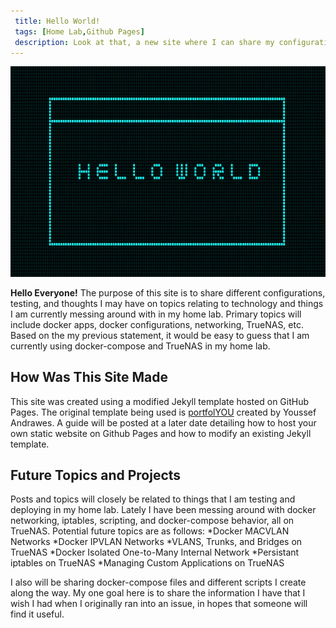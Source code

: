 ```yaml
---
 title: Hello World!
 tags: [Home Lab,Github Pages]
 description: Look at that, a new site where I can share my configurations, testing, and thoughts on different topics relating to Docker, TrueNAS, networking, and home lab in general
---
```


![](https://raw.githubusercontent.com/pterabyte-dev/pterabyte-dev.github.io/refs/heads/main/_posts/2025-05-01-Hello-World!/img/heroimg.png)

**Hello Everyone!** The purpose of this site is to share different configurations, testing, and thoughts I may have on topics relating to technology and things I am currently messing around with in my home lab. Primary topics will include docker apps, docker configurations, networking, TrueNAS, etc. Based on the my previous statement, it would be easy to guess that I am currently using docker-compose and TrueNAS in my home lab.

## How Was This Site Made
This site was created using a modified Jekyll template hosted on GitHub Pages. The original template being used is [portfolYOU](https://github.com/yousinix/portfolYOU) created by Youssef Andrawes. A guide will be posted at a later date detailing how to host your own static website on Github Pages and how to modify an existing Jekyll template.

## Future Topics and Projects
Posts and topics will closely be related to things that I am testing and deploying in my home lab. Lately I have been messing around with docker networking, iptables, scripting, and docker-compose behavior, all on TrueNAS. Potential future topics are as follows:
*Docker MACVLAN Networks
*Docker IPVLAN Networks
*VLANS, Trunks, and Bridges on TrueNAS
*Docker Isolated One-to-Many Internal Network
*Persistant iptables on TrueNAS
*Managing Custom Applications on TrueNAS

I also will be sharing docker-compose files and different scripts I create along the way. My one goal here is to share the information I have that I wish I had when I originally ran into an issue, in hopes that someone will find it useful.


